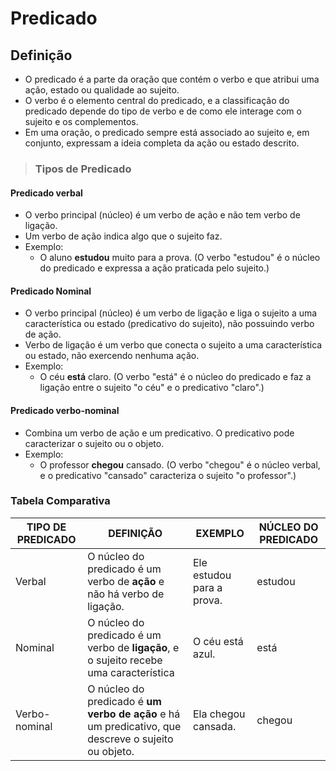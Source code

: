 # Predicado

## Definição
* O predicado é a parte da oração que contém o verbo e que atribui uma ação, estado ou qualidade ao sujeito. 
* O verbo é o elemento central do predicado, e a classificação do predicado depende do tipo de verbo e de como ele interage com o sujeito e os complementos.
* Em uma oração, o predicado sempre está associado ao sujeito e, em conjunto, expressam a ideia completa da ação ou estado descrito. 

> ### Tipos de Predicado

#### Predicado verbal 
* O verbo principal (núcleo) é um verbo de ação e não tem verbo de ligação.
* Um verbo de ação indica algo que o sujeito faz.
* Exemplo: 
  - O aluno **estudou** muito para a prova. (O verbo "estudou" é o núcleo do predicado e expressa a ação praticada pelo sujeito.)

#### Predicado Nominal 
* O verbo principal (núcleo) é um verbo de ligação e liga o sujeito a uma característica ou estado (predicativo do sujeito), não possuindo verbo de ação.
* Verbo de ligação é um verbo que conecta o sujeito a uma característica ou estado, não exercendo nenhuma ação.
* Exemplo: 
  - O céu **está** claro. (O verbo "está" é o núcleo do predicado e faz a ligação entre o sujeito "o céu" e o predicativo "claro".)

#### Predicado verbo-nominal
* Combina um verbo de ação e um predicativo. O predicativo pode caracterizar o sujeito ou o objeto.
* Exemplo: 
  - O professor **chegou** cansado. (O verbo "chegou" é o núcleo verbal, e o predicativo "cansado" caracteriza o sujeito "o professor".)

### Tabela Comparativa

| TIPO DE PREDICADO | DEFINIÇÃO                                                                                           | EXEMPLO                   | NÚCLEO DO PREDICADO |
|-------------------|-----------------------------------------------------------------------------------------------------|---------------------------|---------------------|
| Verbal            | O núcleo do predicado é um verbo de **ação** e não há verbo de ligação.                             | Ele estudou para a prova. | estudou             |
| Nominal           | O núcleo do predicado é um verbo de **ligação**, e o sujeito recebe uma característica              | O céu está azul.          | está                |
| Verbo-nominal     | O núcleo do predicado é **um verbo de ação** e há um predicativo, que descreve o sujeito ou objeto. | Ela chegou cansada.       | chegou              |
